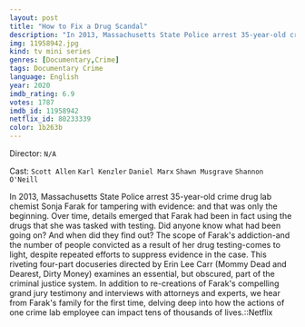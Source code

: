 ```yaml
---
layout: post
title: "How to Fix a Drug Scandal"
description: "In 2013, Massachusetts State Police arrest 35-year-old crime drug lab chemist Sonja Farak for tampering with evidence: and that was only the beginning. Over time, details emerged that Farak had been in fact using the drugs that she was tasked with testing. Did anyone know what had been going on? And when did they find out? The scope of Farak's addiction-and the number of people convicted as a result of her drug testing-comes to light, despite repeated efforts to suppress evidence in the case. This riveting four-part docuseries directed by Erin Lee Carr (Mommy Dead and Deare.."
img: 11958942.jpg
kind: tv mini series
genres: [Documentary,Crime]
tags: Documentary Crime 
language: English
year: 2020
imdb_rating: 6.9
votes: 1787
imdb_id: 11958942
netflix_id: 80233339
color: 1b263b
---
```

Director: `N/A`  

Cast: `Scott Allen` `Karl Kenzler` `Daniel Marx` `Shawn Musgrave` `Shannon O'Neill` 

In 2013, Massachusetts State Police arrest 35-year-old crime drug lab chemist Sonja Farak for tampering with evidence: and that was only the beginning. Over time, details emerged that Farak had been in fact using the drugs that she was tasked with testing. Did anyone know what had been going on? And when did they find out? The scope of Farak's addiction-and the number of people convicted as a result of her drug testing-comes to light, despite repeated efforts to suppress evidence in the case. This riveting four-part docuseries directed by Erin Lee Carr (Mommy Dead and Dearest, Dirty Money) examines an essential, but obscured, part of the criminal justice system. In addition to re-creations of Farak's compelling grand jury testimony and interviews with attorneys and experts, we hear from Farak's family for the first time, delving deep into how the actions of one crime lab employee can impact tens of thousands of lives.::Netflix